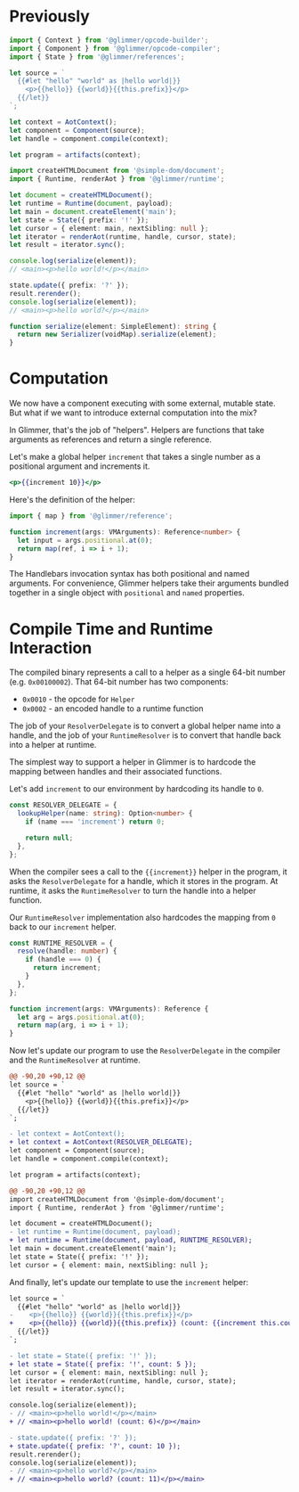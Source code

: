 # Previously

```ts
import { Context } from '@glimmer/opcode-builder';
import { Component } from '@glimmer/opcode-compiler';
import { State } from '@glimmer/references';

let source = `
  {{#let "hello" "world" as |hello world|}}
    <p>{{hello}} {{world}}{{this.prefix}}</p>
  {{/let}}
`;

let context = AotContext();
let component = Component(source);
let handle = component.compile(context);

let program = artifacts(context);

import createHTMLDocument from '@simple-dom/document';
import { Runtime, renderAot } from '@glimmer/runtime';

let document = createHTMLDocument();
let runtime = Runtime(document, payload);
let main = document.createElement('main');
let state = State({ prefix: '!' });
let cursor = { element: main, nextSibling: null };
let iterator = renderAot(runtime, handle, cursor, state);
let result = iterator.sync();

console.log(serialize(element));
// <main><p>hello world!</p></main>

state.update({ prefix: '?' });
result.rerender();
console.log(serialize(element));
// <main><p>hello world?</p></main>

function serialize(element: SimpleElement): string {
  return new Serializer(voidMap).serialize(element);
}
```

# Computation

We now have a component executing with some external, mutable state. But what if we want to introduce external computation into the mix?

In Glimmer, that's the job of "helpers". Helpers are functions that take arguments as references and return a single reference.

Let's make a global helper `increment` that takes a single number as a positional argument and increments it.

```hbs
<p>{{increment 10}}</p>
```

Here's the definition of the helper:

```ts
import { map } from '@glimmer/reference';

function increment(args: VMArguments): Reference<number> {
  let input = args.positional.at(0);
  return map(ref, i => i + 1);
}
```

The Handlebars invocation syntax has both positional and named arguments. For convenience, Glimmer helpers take their arguments bundled together in a single object with `positional` and `named` properties.

# Compile Time and Runtime Interaction

The compiled binary represents a call to a helper as a single 64-bit number (e.g. `0x00100002`). That 64-bit number has two components:

- `0x0010` - the opcode for `Helper`
- `0x0002` - an encoded handle to a runtime function

The job of your `ResolverDelegate` is to convert a global helper name into a handle, and the job of your `RuntimeResolver` is to convert that handle back into a helper at runtime.

The simplest way to support a helper in Glimmer is to hardcode the mapping between handles and their associated functions.

Let's add `increment` to our environment by hardcoding its handle to `0`.

```ts
const RESOLVER_DELEGATE = {
  lookupHelper(name: string): Option<number> {
    if (name === 'increment') return 0;

    return null;
  },
};
```

When the compiler sees a call to the `{{increment}}` helper in the program, it asks the `ResolverDelegate` for a handle, which it stores in the program. At runtime, it asks the `RuntimeResolver` to turn the handle into a helper function.

Our `RuntimeResolver` implementation also hardcodes the mapping from `0` back to our `increment` helper.

```ts
const RUNTIME_RESOLVER = {
  resolve(handle: number) {
    if (handle === 0) {
      return increment;
    }
  },
};

function increment(args: VMArguments): Reference {
  let arg = args.positional.at(0);
  return map(arg, i => i + 1);
}
```

Now let's update our program to use the `ResolverDelegate` in the compiler and the `RuntimeResolver` at runtime.

```diff
@@ -90,20 +90,12 @@
let source = `
  {{#let "hello" "world" as |hello world|}}
    <p>{{hello}} {{world}}{{this.prefix}}</p>
  {{/let}}
`;

- let context = AotContext();
+ let context = AotContext(RESOLVER_DELEGATE);
let component = Component(source);
let handle = component.compile(context);

let program = artifacts(context);
```

```diff
@@ -90,20 +90,12 @@
import createHTMLDocument from '@simple-dom/document';
import { Runtime, renderAot } from '@glimmer/runtime';

let document = createHTMLDocument();
- let runtime = Runtime(document, payload);
+ let runtime = Runtime(document, payload, RUNTIME_RESOLVER);
let main = document.createElement('main');
let state = State({ prefix: '!' });
let cursor = { element: main, nextSibling: null };
```

And finally, let's update our template to use the `increment` helper:

```diff
let source = `
  {{#let "hello" "world" as |hello world|}}
-    <p>{{hello}} {{world}}{{this.prefix}}</p>
+    <p>{{hello}} {{world}}{{this.prefix}} (count: {{increment this.count}})</p>
  {{/let}}
`;
```

```diff
- let state = State({ prefix: '!' });
+ let state = State({ prefix: '!', count: 5 });
let cursor = { element: main, nextSibling: null };
let iterator = renderAot(runtime, handle, cursor, state);
let result = iterator.sync();

console.log(serialize(element));
- // <main><p>hello world!</p></main>
+ // <main><p>hello world! (count: 6)</p></main>

- state.update({ prefix: '?' });
+ state.update({ prefix: '?', count: 10 });
result.rerender();
console.log(serialize(element));
- // <main><p>hello world?</p></main>
+ // <main><p>hello world? (count: 11)</p></main>
```

